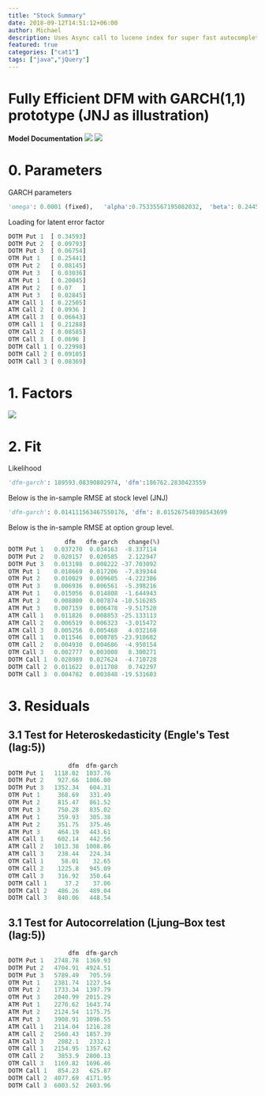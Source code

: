 ```yaml
---
title: "Stock Summary"
date: 2018-09-12T14:51:12+06:00
author: Michael
description: Uses Async call to lucene index for super fast autocompletion to address performance issue loading config.
featured: true
categories: ["cat1"]
tags: ["java","jQuery"]
---
```


# Fully Efficient DFM with GARCH(1,1) prototype (JNJ as illustration)

**Model Documentation**
![](https://drive.google.com/uc?export=view&id=0B9DzYBQbrkqTLVZNS2hsYnlmT28)
![](https://drive.google.com/uc?export=view&id=0B9DzYBQbrkqTWnByYmpSNlJYb1k)


# 0. Parameters
GARCH parameters
```python
'omega': 0.0001 (fixed),   'alpha':0.75335567195082032,  'beta': 0.24459914836890723
```

Loading for latent error factor
```python
DOTM Put 1  [ 0.34593] 
DOTM Put 2  [ 0.09793] 
DOTM Put 3  [ 0.06754] 
OTM Put 1   [ 0.25441] 
OTM Put 2   [ 0.08145] 
OTM Put 3   [ 0.03036] 
ATM Put 1   [ 0.20045] 
ATM Put 2   [ 0.07   ] 
ATM Put 3   [ 0.02845] 
ATM Call 1  [ 0.22505] 
ATM Call 2  [ 0.0936 ] 
ATM Call 3  [ 0.06643] 
OTM Call 1  [ 0.21288] 
OTM Call 2  [ 0.08585] 
OTM Call 3  [ 0.0696 ] 
DOTM Call 1 [ 0.22998] 
DOTM Call 2 [ 0.09105] 
DOTM Call 3 [ 0.08369]
```

# 1. Factors
![](https://drive.google.com/uc?export=view&id=0B9DzYBQbrkqTVzFNbERGTUo5Y2c)
# 2. Fit
Likelihood
```python
'dfm-garch': 189593.08390802974, 'dfm':186762.2830423559
```


Below is the in-sample RMSE at stock level (JNJ)
```python
'dfm-garch': 0.014111563467550176, 'dfm': 0.015267540398543699
```
Below is the in-sample RMSE at option group level.
```python
                dfm   dfm-garch   change(%)
DOTM Put 1   0.037270  0.034163  -8.337114
DOTM Put 2   0.020157  0.020585   2.122947
DOTM Put 3   0.013198  0.008222 -37.703092
OTM Put 1    0.018669  0.017206  -7.839344
OTM Put 2    0.010029  0.009605  -4.222386
OTM Put 3    0.006936  0.006561  -5.398216
ATM Put 1    0.015056  0.014808  -1.644943
ATM Put 2    0.008800  0.007874 -10.516285
ATM Put 3    0.007159  0.006478  -9.517520
ATM Call 1   0.011826  0.008853 -25.133113
ATM Call 2   0.006519  0.006323  -3.015472
ATM Call 3   0.005256  0.005468   4.032168
OTM Call 1   0.011546  0.008785 -23.910682
OTM Call 2   0.004930  0.004686  -4.950154
OTM Call 3   0.002777  0.003008   8.300271
DOTM Call 1  0.028989  0.027624  -4.710728
DOTM Call 2  0.011622  0.011708   0.742297
DOTM Call 3  0.004782  0.003848 -19.531603
```
# 3. Residuals 

## 3.1 Test for Heteroskedasticity (Engle's Test (lag:5))
```python
                 dfm  dfm-garch
DOTM Put 1   1118.02  1037.76
DOTM Put 2    927.66  1006.00
DOTM Put 3   1352.34   604.31
OTM Put 1     368.69   331.49
OTM Put 2     815.47   861.52
OTM Put 3     750.28   835.02
ATM Put 1     359.93   305.38
ATM Put 2     351.75   375.46
ATM Put 3     464.19   443.61
ATM Call 1    602.14   442.56
ATM Call 2   1013.38  1008.86
ATM Call 3    238.44   224.34
OTM Call 1     58.01    32.65
OTM Call 2    1225.8   945.09
OTM Call 3    316.92   350.64
DOTM Call 1     37.2    37.06
DOTM Call 2   486.26   489.04
DOTM Call 3   840.06   448.54
```
## 3.1 Test for Autocorrelation (Ljung–Box test (lag:5))
```python
                 dfm  dfm-garch
DOTM Put 1   2748.78  1369.93
DOTM Put 2   4704.91  4924.51
DOTM Put 3   5789.49   705.59
OTM Put 1    2381.74  1227.54
OTM Put 2    1733.34  1397.79
OTM Put 3    2040.99  2015.29
ATM Put 1    2270.62  1643.74
ATM Put 2    2124.54  1175.75
ATM Put 3    3908.91  3096.55
ATM Call 1   2114.04  1216.28
ATM Call 2   2560.43  1857.39
ATM Call 3    2082.1   2332.1
OTM Call 1   2154.95  1357.62
OTM Call 2    3853.9  2800.13
OTM Call 3   1169.82  1696.46
DOTM Call 1   854.23   625.87
DOTM Call 2  4077.69  4171.95
DOTM Call 3  6003.52  2603.96
```